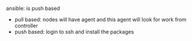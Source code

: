 ansible: is push based
- pull based: nodes will have agent and this agent will look for work from controller
- push based: login to ssh and install the packages
